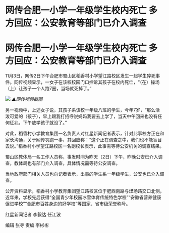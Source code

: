 # 网传合肥一小学一年级学生校内死亡 多方回应：公安教育等部门已介入调查

# 网传合肥一小学一年级学生校内死亡 多方回应：公安教育等部门已介入调查

11月3日，网传2日下午合肥市蜀山区稻香村小学望江路校区发生一起学生猝死事件。网传视频显示，一女子在该校校园门口控诉其孩子在校内死亡，“（在）操场（上）让孩子一个人跑7圈，当场就死掉了。”

![](https://inews.gtimg.com/om_bt/OKIZcaHVNCrjXN14wlKwDzf6PZzYWqccRnBaveSSAFlJcAA/1000)
_▲网传视频截图_

另一视频中，上述女子说，其孩子系该校一年级八班的学生，今年7岁，“那么活泼可爱的（孩子），早上跟我打招呼说妈妈我要去上学了，当天中午回来也没有任何征兆，下午放学孩子就没了。”

对此，稻香村小学教育集团一名负责人对红星新闻记者表示，针对此事校方正在和家长沟通，关于网传罚跑一事，其回应称：“这个正在调查之中，我们也不能盲目去说。”稻香村小学望江路校区一名副校长表示，此事需等待公安机关的调查结果。

蜀山区教体局一名工作人员称，事发时间为昨天（2日）下午，昨晚公安已介入调查，教体局也有部门介入调查，具体情况需等待公安调查。

当地政府部门相关人员也向记者表示，出事的学生系一年级学生，公安也已介入调查。

公开资料显示，稻香村小学教育集团望江路校区位于肥西南路与煤场路交口北侧，近年来，学校先后获得“全国青少年校园冰雪体育传统特色学校”“安徽省营养健康促进学校”“合肥市百姓身边的好学校”等国家、省市级荣誉称号。

红星新闻记者 李毅达 任江波

编辑 张寻 责编 李彬彬

